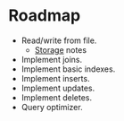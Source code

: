 # Roadmap

*   Read/write from file.
    *   [Storage](storage.md) notes
*   Implement joins.
*   Implement basic indexes.
*   Implement inserts.
*   Implement updates.
*   Implement deletes.
*   Query optimizer.

